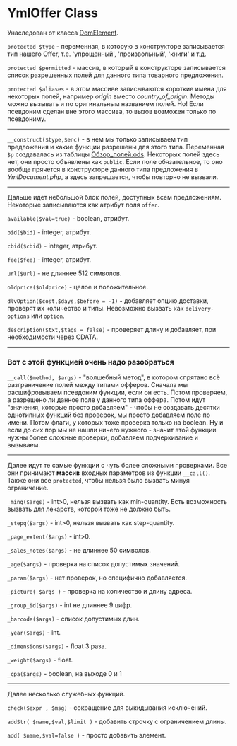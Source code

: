 YmlOffer Class
============
Унаследован от класса [DomElement](http://php.net/manual/ru/class.domelement.php).


`protected $type` 	- переменная, в которую в конструкторе записывается тип нашего Offer, т.е. 'упрощенный', 'произвольный', 'книги' и т.д.

`protected $permitted` - массив, в который в конструкторе записывается список разрешенных полей для данного типа товарного предложения.

`protected $aliases` - в этом массиве записываются короткие имена для некоторых полей, например *origin* вместо *country_of_origin*. Методы можно вызывать и по оригинальным названием полей. Но! Если псевдоним сделан вне этого массива, то вызов возможен только по псевдониму.

----------------------

`__construct($type,$enc)`  - в нем мы только записываем тип предложения и какие функции разрешены для этого типа. Переменная `$p` создавалась из таблицы [Обзор_полей.ods](Обзор_полей.ods). Некоторых полей здесь нет, они просто объявлены как `public`. Если поле обязательное, то оно вообще прячется в конструкторе данного типа предложения в *YmlDocument.php*, а здесь запрещается, чтобы повторно не вызвали.

----------------
Дальше идет небольшой блок полей, доступных всем предложениям. Некоторые записываются как атрибут поля `offer`. 

`available($val=true)` - boolean, атрибут.

`bid($bid)` - integer, атрибут.

`cbid($cbid)` - integer, атрибут.

`fee($fee)` - integer, атрибут.

`url($url)` - не длиннее 512 символов.

`oldprice($oldprice)` - целое и положительное.

`dlvOption($cost,$days,$before = -1)` - добавляет опцию доставки, проверят их количество и типы. Невозможно вызвать как `delivery-options` или `option`.

`description($txt,$tags = false)` - проверяет длину и добавляет, при необходимости через CDATA.

---------------
### Вот с этой функцией очень надо разобраться ###

`__call($method, $args)` - "волшебный метод", в котором спрятано всё разграничение полей между типами офферов. Сначала мы расшифровываем псевдоним функции, если он есть. Потом проверяем, а разрешено ли данное поле у данного типа оффера. Потом идут "значения, которые просто добавляем" - чтобы не создавать десятки однотипных функций без проверок, мы просто добавляем поле по имени. Потом флаги, у которых тоже проверка только на boolean. Ну и если до сих пор мы не нашли ничего нужного - значит этой функции нужны более сложные проверки, добавляем подчеркивание и вызываем.

---------------
Далее идут те самые функции с чуть более сложными проверками. Все они принимают **массив** входных параметров из функции `__call()`. Также они все `protected`, чтобы нельзя было вызвать минуя ограничение.

`_minq($args)` - int>0, нельзя вызвать как min-quantity. Есть возможность вызвать для лекарств, которой тоже не должно быть.

`_stepq($args)` - int>0, нельзя вызвать как step-quantity.

`_page_extent($args)` - int>0.

`_sales_notes($args)` - не длиннее 50 символов.

`_age($args)` - проверка на список допустимых значений.

`_param($args)` - нет проверок, но специфично добавляется.

`_picture( $args )` - проверка на количество и длину адреса.

`_group_id($args)` - int не длиннее 9 цифр.

`_barcode($args)` - список допустимых длин.

`_year($args)` - int.

`_dimensions($args)` - float 3 раза.

`_weight($args)` - float.

`_cpa($args)` - boolean, на выходе 0 и 1

------------
Далее несколько служебных функций.

`check($expr , $msg)` - сокращение для выкидывания исключений.

`addStr( $name,$val,$limit )` - добавить строчку с ограничением длины.


`add( $name,$val=false )` - просто добавить элемент.